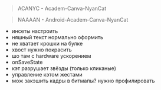 > ACANYC - Academ-Canva-NyanCat

> NAAAAN - Android-Academ-Canva-NyanCat

- инсеты настроить
- няшный текст нормально оформить
- не хватает крошки на булке
- хвост нужно покрасить
- шо там с hardware ускорением
- onSaveState
- кэт разрушает звёзды (только кликаные)
- управление кэтом жестами
- мож закэшить кадры в битмапы? нужно профилировать